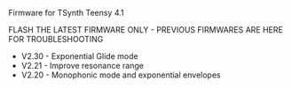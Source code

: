 Firmware for TSynth Teensy 4.1

FLASH THE LATEST FIRMWARE ONLY - PREVIOUS FIRMWARES ARE HERE FOR TROUBLESHOOTING

- V2.30 - Exponential Glide mode
- V2.21 - Improve resonance range 
- V2.20 - Monophonic mode and exponential envelopes
